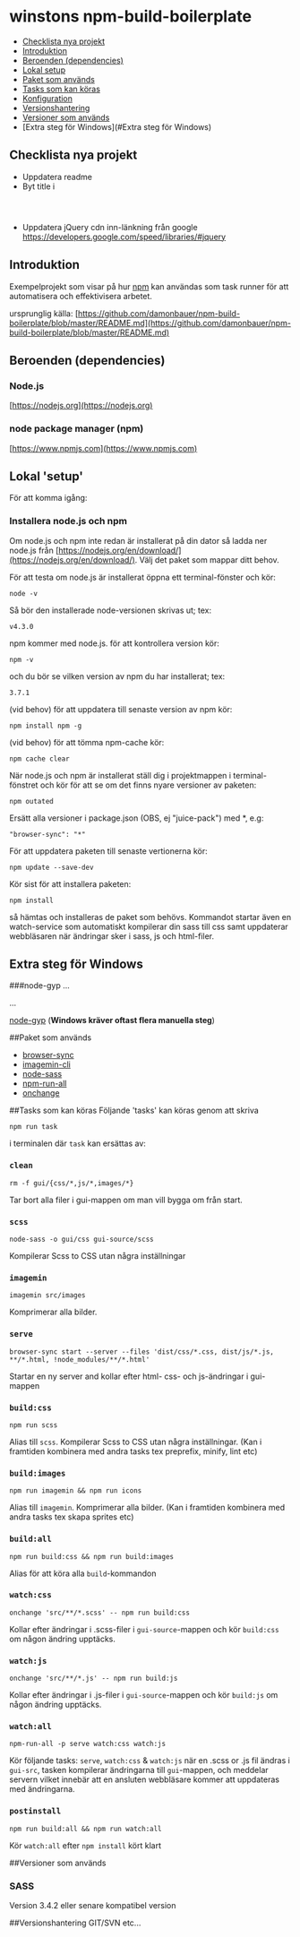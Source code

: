 # winstons npm-build-boilerplate


* [Checklista nya projekt](#Checklista-nya-projekt)
* [Introduktion](#Introduktion)
* [Beroenden (dependencies)](#Beroenden-(dependencies))
* [Lokal setup](#Lokal-setup)
* [Paket som används](#Paket-som-används)
* [Tasks som kan köras](#Tasks-som-kan-köras)
* [Konfiguration](#Konfiguration)
* [Versionshantering](#Versionshantering)
* [Versioner som används](#Versioner-som-används)
* [Extra steg för Windows](#Extra steg för Windows)

## Checklista nya projekt

- Uppdatera readme
- Byt title i <header>
- Uppdatera jQuery cdn inn-länkning från google https://developers.google.com/speed/libraries/#jquery

## Introduktion
Exempelprojekt som visar på hur [npm](https://www.npmjs.com) kan användas som task runner för att automatisera och effektivisera arbetet. 

ursprunglig källa: [https://github.com/damonbauer/npm-build-boilerplate/blob/master/README.md](https://github.com/damonbauer/npm-build-boilerplate/blob/master/README.md)

## Beroenden (dependencies)
### Node.js
[https://nodejs.org](https://nodejs.org)

### node package manager (npm)
[https://www.npmjs.com](https://www.npmjs.com)

## Lokal 'setup'
För att komma igång:
### Installera node.js och npm

Om node.js och npm inte redan är installerat på din dator så ladda ner node.js från [https://nodejs.org/en/download/](https://nodejs.org/en/download/).
Välj det paket som mappar ditt behov.

För att testa om node.js är installerat öppna ett terminal-fönster och kör:

`node -v`

Så bör den installerade node-versionen skrivas ut; tex:

`v4.3.0`

npm kommer med node.js. för att kontrollera version kör:

`npm -v`

och du bör se vilken version av npm du har installerat; tex:

`3.7.1`

(vid behov) för att uppdatera till senaste version av npm kör:

`npm install npm -g`

(vid behov) för att tömma npm-cache kör:

`npm cache clear`

När node.js och npm är installerat ställ dig i projektmappen i terminal-fönstret och kör för att se om det finns nyare versioner av paketen:

`npm outated`

Ersätt alla versioner i package.json (OBS, ej "juice-pack") med *, e.g:

`"browser-sync": "*"`

För att uppdatera paketen till senaste vertionerna kör:

`npm update --save-dev`

Kör sist för att installera paketen:

`npm install`

så hämtas och installeras de paket som behövs. Kommandot startar även en watch-service som automatiskt kompilerar din sass till css samt uppdaterar webbläsaren när ändringar sker i sass, js och html-filer.

## Extra steg för Windows
###node-gyp
...

...

[node-gyp](https://github.com/nodejs/node-gyp) (**Windows kräver oftast flera manuella steg**)


##Paket som används
* [browser-sync](https://github.com/Browsersync/browser-sync) 
* [imagemin-cli](https://github.com/imagemin/imagemin-cli)
* [node-sass](https://github.com/sass/node-sass)
* [npm-run-all](https://github.com/mysticatea/npm-run-all)
* [onchange](https://github.com/Qard/onchange)


##Tasks som kan köras
Följande 'tasks' kan köras genom att skriva 

`npm run task`

i terminalen där `task` kan ersättas av:

### `clean`
  `rm -f gui/{css/*,js/*,images/*}`

  Tar bort alla filer i gui-mappen om man vill bygga om från start.

### `scss`
  `node-sass -o gui/css gui-source/scss`

  Kompilerar Scss to CSS utan några inställningar


### `imagemin`
  `imagemin src/images`

  Komprimerar alla bilder.


### `serve`
  `browser-sync start --server --files 'dist/css/*.css, dist/js/*.js, **/*.html, !node_modules/**/*.html'`

  Startar en ny server and kollar efter html- css- och js-ändringar i gui-mappen

### `build:css`
  `npm run scss`

  Alias till `scss`. Kompilerar Scss to CSS utan några inställningar. (Kan i framtiden kombinera med andra tasks tex preprefix, minify, lint etc)

### `build:images`
  `npm run imagemin && npm run icons`

  Alias till `imagemin`. Komprimerar alla bilder. (Kan i framtiden kombinera med andra tasks tex skapa sprites etc)

### `build:all`
  `npm run build:css && npm run build:images`

  Alias för att köra alla `build`-kommandon

### `watch:css`
  `onchange 'src/**/*.scss' -- npm run build:css`

  Kollar efter ändringar i .scss-filer i `gui-source`-mappen och kör `build:css` om någon ändring upptäcks.

### `watch:js`
  `onchange 'src/**/*.js' -- npm run build:js`

  Kollar efter ändringar i .js-filer i `gui-source`-mappen och kör `build:js` om någon ändring upptäcks.

### `watch:all`
  `npm-run-all -p serve watch:css watch:js`

  Kör följande tasks: `serve`, `watch:css` & `watch:js` när en .scss or .js fil ändras i `gui-src`, tasken kompilerar ändringarna till  `gui`-mappen, och meddelar servern vilket innebär att en ansluten webbläsare kommer att uppdateras med ändringarna.

### `postinstall`
  `npm run build:all && npm run watch:all`

  Kör `watch:all` efter `npm install` kört klart

##Versioner som används
### SASS
Version 3.4.2 eller senare kompatibel version

##Versionshantering
GIT/SVN etc... 